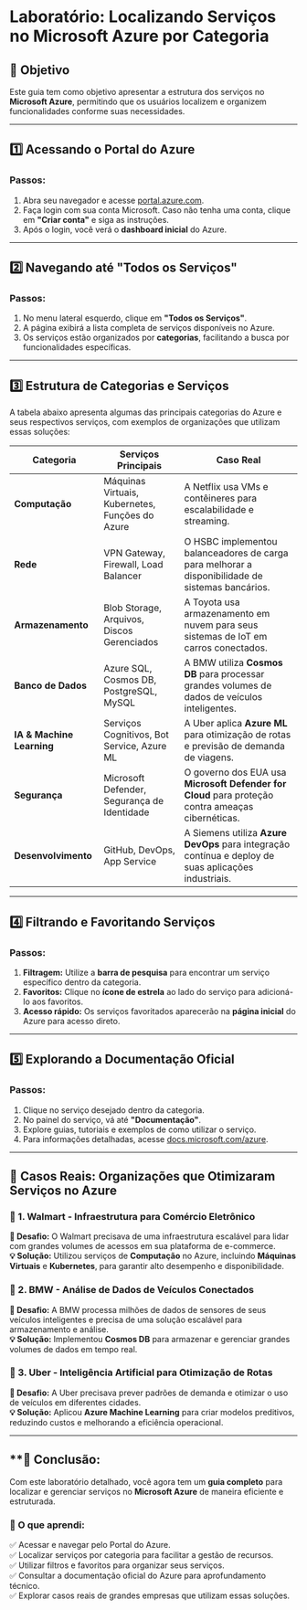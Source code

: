 # **Laboratório: Localizando Serviços no Microsoft Azure por Categoria**  

## **📌 Objetivo**  
Este guia tem como objetivo apresentar a estrutura dos serviços no **Microsoft Azure**, permitindo que os usuários localizem e organizem funcionalidades conforme suas necessidades.

---

## **1️⃣ Acessando o Portal do Azure**
### **Passos:**  
1. Abra seu navegador e acesse [portal.azure.com](https://portal.azure.com/).  
2. Faça login com sua conta Microsoft. Caso não tenha uma conta, clique em **"Criar conta"** e siga as instruções.  
3. Após o login, você verá o **dashboard inicial** do Azure.  

---

## **2️⃣ Navegando até "Todos os Serviços"**
### **Passos:**  
1. No menu lateral esquerdo, clique em **"Todos os Serviços"**.  
2. A página exibirá a lista completa de serviços disponíveis no Azure.  
3. Os serviços estão organizados por **categorias**, facilitando a busca por funcionalidades específicas.  

---

## **3️⃣ Estrutura de Categorias e Serviços**  

A tabela abaixo apresenta algumas das principais categorias do Azure e seus respectivos serviços, com exemplos de organizações que utilizam essas soluções:  

| **Categoria**         | **Serviços Principais**                                        | **Caso Real** |
|----------------------|----------------------------------------------------|----------------------------------------------------|
| **Computação**       | Máquinas Virtuais, Kubernetes, Funções do Azure  | A Netflix usa VMs e contêineres para escalabilidade e streaming. |
| **Rede**            | VPN Gateway, Firewall, Load Balancer                | O HSBC implementou balanceadores de carga para melhorar a disponibilidade de sistemas bancários. |
| **Armazenamento**   | Blob Storage, Arquivos, Discos Gerenciados         | A Toyota usa armazenamento em nuvem para seus sistemas de IoT em carros conectados. |
| **Banco de Dados**  | Azure SQL, Cosmos DB, PostgreSQL, MySQL            | A BMW utiliza **Cosmos DB** para processar grandes volumes de dados de veículos inteligentes. |
| **IA & Machine Learning** | Serviços Cognitivos, Bot Service, Azure ML | A Uber aplica **Azure ML** para otimização de rotas e previsão de demanda de viagens. |
| **Segurança**       | Microsoft Defender, Segurança de Identidade        | O governo dos EUA usa **Microsoft Defender for Cloud** para proteção contra ameaças cibernéticas. |
| **Desenvolvimento** | GitHub, DevOps, App Service                         | A Siemens utiliza **Azure DevOps** para integração contínua e deploy de suas aplicações industriais. |

---

## **4️⃣ Filtrando e Favoritando Serviços**
### **Passos:**  
1. **Filtragem:** Utilize a **barra de pesquisa** para encontrar um serviço específico dentro da categoria.  
2. **Favoritos:** Clique no **ícone de estrela** ao lado do serviço para adicioná-lo aos favoritos.  
3. **Acesso rápido:** Os serviços favoritados aparecerão na **página inicial** do Azure para acesso direto.  

---

## **5️⃣ Explorando a Documentação Oficial**
### **Passos:**  
1. Clique no serviço desejado dentro da categoria.  
2. No painel do serviço, vá até **"Documentação"**.  
3. Explore guias, tutoriais e exemplos de como utilizar o serviço.  
4. Para informações detalhadas, acesse [docs.microsoft.com/azure](https://docs.microsoft.com/azure).  

---

## **📌 Casos Reais: Organizações que Otimizaram Serviços no Azure**  

### **🏬 1. Walmart - Infraestrutura para Comércio Eletrônico**  
**🔹 Desafio:** O Walmart precisava de uma infraestrutura escalável para lidar com grandes volumes de acessos em sua plataforma de e-commerce.  
**💡 Solução:** Utilizou serviços de **Computação** no Azure, incluindo **Máquinas Virtuais** e **Kubernetes**, para garantir alto desempenho e disponibilidade.  

### **🚗 2. BMW - Análise de Dados de Veículos Conectados**  
**🔹 Desafio:** A BMW processa milhões de dados de sensores de seus veículos inteligentes e precisa de uma solução escalável para armazenamento e análise.  
**💡 Solução:** Implementou **Cosmos DB** para armazenar e gerenciar grandes volumes de dados em tempo real.  

### **📱 3. Uber - Inteligência Artificial para Otimização de Rotas**  
**🔹 Desafio:** A Uber precisava prever padrões de demanda e otimizar o uso de veículos em diferentes cidades.  
**💡 Solução:** Aplicou **Azure Machine Learning** para criar modelos preditivos, reduzindo custos e melhorando a eficiência operacional.  

---

## **🎯 Conclusão:
Com este laboratório detalhado, você agora tem um **guia completo** para localizar e gerenciar serviços no **Microsoft Azure** de maneira eficiente e estruturada.  

### **🔹 O que aprendi:**  
✅ Acessar e navegar pelo Portal do Azure.  
✅ Localizar serviços por categoria para facilitar a gestão de recursos.  
✅ Utilizar filtros e favoritos para organizar seus serviços.  
✅ Consultar a documentação oficial do Azure para aprofundamento técnico.  
✅ Explorar casos reais de grandes empresas que utilizam essas soluções.  
 


